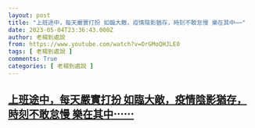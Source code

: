 ```yaml
---
layout: post
title: "上班途中，每天嚴實打扮 如臨大敵，疫情陰影猶存，時刻不敢怠慢 樂在其中⋯⋯"
date: 2023-05-04T23:36:43.000Z
author: 老楊到處說
from: https://www.youtube.com/watch?v=OrGMoQHJLE0
tags: [ 老楊到處說 ]
comments: True
categories: [ 老楊到處說 ]
---
```

<!--1683243403000-->
[上班途中，每天嚴實打扮 如臨大敵，疫情陰影猶存，時刻不敢怠慢 樂在其中⋯⋯](https://www.youtube.com/watch?v=OrGMoQHJLE0)
------

<div>

</div>
